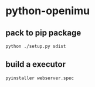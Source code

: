 # python-openimu

## pack to pip package
```
python ./setup.py sdist
```

## build a executor
```
pyinstaller webserver.spec
```